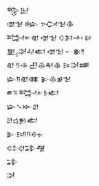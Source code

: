 <div class='block'>
<div class='line'>𒈜𒌨</div>
<div class='line'>𒌝𒈠 𒈗 𒆳𒉏𒈠𒆠</div>
<div class='line'>𒅋𒋰𒊏 𒌝𒈠 𒄭𒁕𒋾 𒄿</div>
<div class='line'>𒅅𒋫𒄷𒅗 𒌝𒈠 𒀸 𒆜𒈫</div>
<div class='line'>𒊏 𒀀𒈾 𒌷𒁲𒊑𒆠 𒄿𒋫𒌁</div>
<div class='line'>𒇽𒀀𒊏𒈪 𒉌𒁲𒂊𒈠</div>
<div class='line'>𒌑𒀀 𒅋𒋰𒊩𒅗</div>
<div class='line'>𒇽𒃵𒁍𒇻</div>
<div class='line'>𒇻𒌓𒁖𒅗</div>
<div class='line'>𒉌 𒅀𒀀𒀪𒉡</div>
<div class='line'>𒌌𒋼𒁉𒆷</div>
<div class='line'>𒁉</div>
<div class='line'>𒋫</div>
</div>